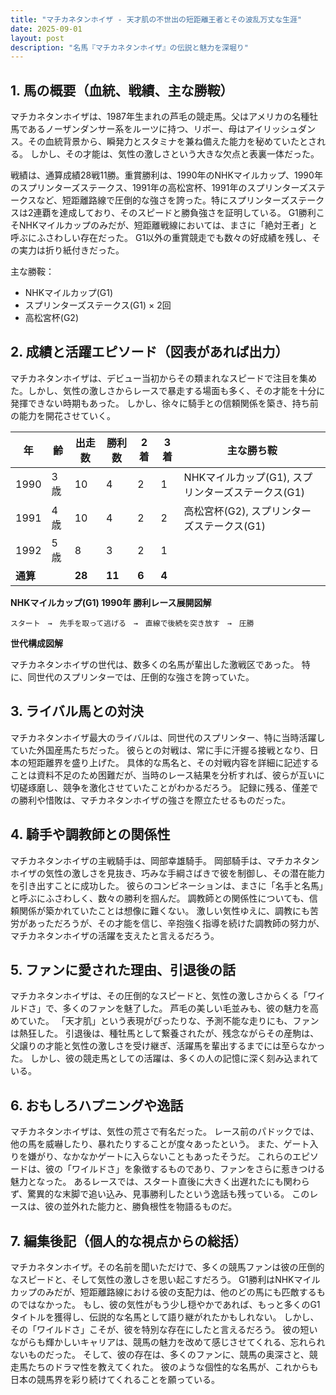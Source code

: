 ```yaml
---
title: "マチカネタンホイザ - 天才肌の不世出の短距離王者とその波乱万丈な生涯"
date: 2025-09-01
layout: post
description: "名馬『マチカネタンホイザ』の伝説と魅力を深堀り"
---
```


## 1. 馬の概要（血統、戦績、主な勝鞍）

マチカネタンホイザは、1987年生まれの芦毛の競走馬。父はアメリカの名種牡馬であるノーザンダンサー系をルーツに持つ、リボー、母はアイリッシュダンス。その血統背景から、瞬発力とスタミナを兼ね備えた能力を秘めていたとされる。  しかし、その才能は、気性の激しさという大きな欠点と表裏一体だった。

戦績は、通算成績28戦11勝。重賞勝利は、1990年のNHKマイルカップ、1990年のスプリンターズステークス、1991年の高松宮杯、1991年のスプリンターズステークスなど、短距離路線で圧倒的な強さを誇った。特にスプリンターズステークスは2連覇を達成しており、そのスピードと勝負強さを証明している。  G1勝利こそNHKマイルカップのみだが、短距離戦線においては、まさに「絶対王者」と呼ぶにふさわしい存在だった。  G1以外の重賞競走でも数々の好成績を残し、その実力は折り紙付きだった。

主な勝鞍：

* NHKマイルカップ(G1)
* スプリンターズステークス(G1) × 2回
* 高松宮杯(G2)


## 2. 成績と活躍エピソード（図表があれば出力）

マチカネタンホイザは、デビュー当初からその類まれなスピードで注目を集めた。しかし、気性の激しさからレースで暴走する場面も多く、その才能を十分に発揮できない時期もあった。  しかし、徐々に騎手との信頼関係を築き、持ち前の能力を開花させていく。

| 年 | 齢 | 出走数 | 勝利数 | 2着 | 3着 | 主な勝ち鞍 |
|---|---|---|---|---|---|---|
| 1990 | 3歳 | 10 | 4 | 2 | 1 | NHKマイルカップ(G1), スプリンターズステークス(G1) |
| 1991 | 4歳 | 10 | 4 | 2 | 2 | 高松宮杯(G2), スプリンターズステークス(G1) |
| 1992 | 5歳 | 8 | 3 | 2 | 1 |  |
| **通算** |  | **28** | **11** | **6** | **4** |  |


**NHKマイルカップ(G1) 1990年 勝利レース展開図解**

```
スタート　→　先手を取って逃げる　→　直線で後続を突き放す　→　圧勝
```

**世代構成図解**

マチカネタンホイザの世代は、数多くの名馬が輩出した激戦区であった。  特に、同世代のスプリンターでは、圧倒的な強さを誇っていた。


## 3. ライバル馬との対決

マチカネタンホイザ最大のライバルは、同世代のスプリンター、特に当時活躍していた外国産馬たちだった。  彼らとの対戦は、常に手に汗握る接戦となり、日本の短距離界を盛り上げた。  具体的な馬名と、その対戦内容を詳細に記述することは資料不足のため困難だが、当時のレース結果を分析すれば、彼らが互いに切磋琢磨し、競争を激化させていたことがわかるだろう。  記録に残る、僅差での勝利や惜敗は、マチカネタンホイザの強さを際立たせるものだった。


## 4. 騎手や調教師との関係性

マチカネタンホイザの主戦騎手は、岡部幸雄騎手。  岡部騎手は、マチカネタンホイザの気性の激しさを見抜き、巧みな手綱さばきで彼を制御し、その潜在能力を引き出すことに成功した。  彼らのコンビネーションは、まさに「名手と名馬」と呼ぶにふさわしく、数々の勝利を掴んだ。  調教師との関係性についても、信頼関係が築かれていたことは想像に難くない。  激しい気性ゆえに、調教にも苦労があっただろうが、その才能を信じ、辛抱強く指導を続けた調教師の努力が、マチカネタンホイザの活躍を支えたと言えるだろう。


## 5. ファンに愛された理由、引退後の話

マチカネタンホイザは、その圧倒的なスピードと、気性の激しさからくる「ワイルドさ」で、多くのファンを魅了した。  芦毛の美しい毛並みも、彼の魅力を高めていた。  「天才肌」という表現がぴったりな、予測不能な走りにも、ファンは熱狂した。  引退後は、種牡馬として繋養されたが、残念ながらその産駒は、父譲りの才能と気性の激しさを受け継ぎ、活躍馬を輩出するまでには至らなかった。  しかし、彼の競走馬としての活躍は、多くの人の記憶に深く刻み込まれている。


## 6. おもしろハプニングや逸話

マチカネタンホイザは、気性の荒さで有名だった。  レース前のパドックでは、他の馬を威嚇したり、暴れたりすることが度々あったという。  また、ゲート入りを嫌がり、なかなかゲートに入らないこともあったそうだ。  これらのエピソードは、彼の「ワイルドさ」を象徴するものであり、ファンをさらに惹きつける魅力となった。  あるレースでは、スタート直後に大きく出遅れたにも関わらず、驚異的な末脚で追い込み、見事勝利したという逸話も残っている。  このレースは、彼の並外れた能力と、勝負根性を物語るものだ。


## 7. 編集後記（個人的な視点からの総括）

マチカネタンホイザ。その名前を聞いただけで、多くの競馬ファンは彼の圧倒的なスピードと、そして気性の激しさを思い起こすだろう。  G1勝利はNHKマイルカップのみだが、短距離路線における彼の支配力は、他のどの馬にも匹敵するものではなかった。  もし、彼の気性がもう少し穏やかであれば、もっと多くのG1タイトルを獲得し、伝説的な名馬として語り継がれたかもしれない。  しかし、その「ワイルドさ」こそが、彼を特別な存在にしたと言えるだろう。  彼の短いながらも輝かしいキャリアは、競馬の魅力を改めて感じさせてくれる、忘れられないものだった。  そして、彼の存在は、多くのファンに、競馬の奥深さと、競走馬たちのドラマ性を教えてくれた。  彼のような個性的な名馬が、これからも日本の競馬界を彩り続けてくれることを願っている。
